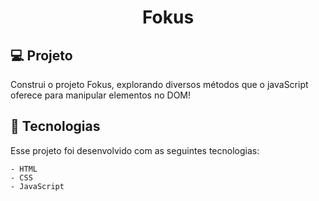 <h1 align="center"> Fokus </h1>

## 💻 Projeto

Construi o projeto Fokus, explorando diversos métodos que o javaScript oferece para manipular elementos no DOM!

## 🚀 Tecnologias
Esse projeto foi desenvolvido com as seguintes tecnologias:

    - HTML
    - CSS
    - JavaScript


